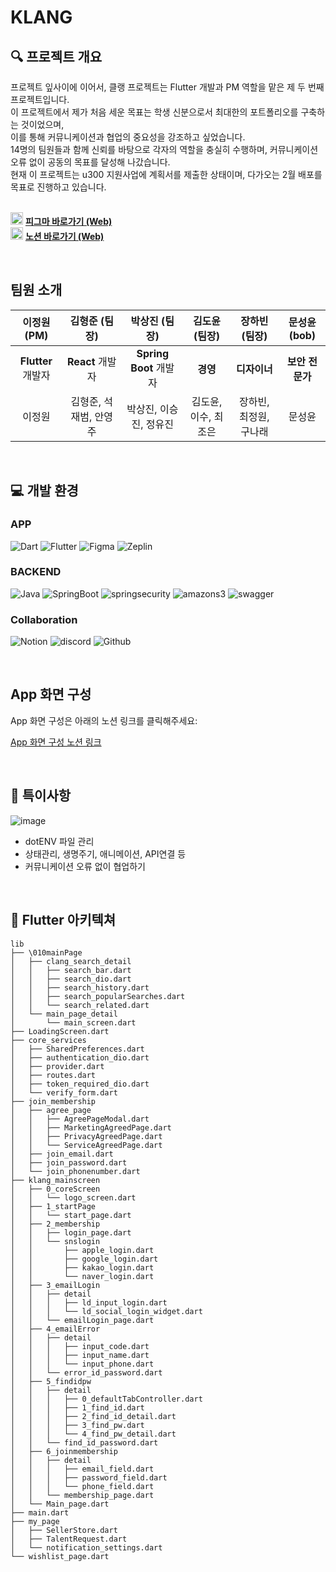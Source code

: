 # KLANG

## 🔍 프로젝트 개요
프로젝트 잎사이에 이어서, 클랭 프로젝트는 Flutter 개발과 PM 역할을 맡은 제 두 번째 프로젝트입니다.<br />이 프로젝트에서 제가 처음 세운 목표는 학생 신분으로서 최대한의 포트폴리오를 구축하는 것이었으며, <br />이를 통해 커뮤니케이션과 협업의 중요성을 강조하고 싶었습니다. <br />14명의 팀원들과 함께 신뢰를 바탕으로 각자의 역할을 충실히 수행하며, 커뮤니케이션 오류 없이 공동의 목표를 달성해 나갔습니다.<br />
현재 이 프로젝트는 u300 지원사업에 계획서를 제출한 상태이며, 다가오는 2월 배포를 목표로 진행하고 있습니다.
<br />
<br />

<img src="https://github.com/location132/IFSAI/assets/132702102/ab4a1dcf-468c-434f-8197-9d32cd519ce2" width="20" alt="Project Image"> <a href="https://www.figma.com/design/FwD55zosIVRHQ8a6LqD5Fk/클랭-%2F-design?node-id=0-1&t=VsBVALbBUHN3kb02-0"><strong>피그마 바로가기 (Web)</strong></a> 
<br />
 <img src="https://github.com/location132/IFSAI/assets/132702102/81fbb182-9ce0-4881-b81c-d3b47c1feeb0" width="20" alt="Project Image"> <a href="https://intriguing-cowl-e9d.notion.site/KLANG-fb9ad7a5dd4b4e419e1f2291684502c5?pvs=4"><strong>노션 바로가기 (Web)</strong></a>


<br />

## 팀원 소개


| 이정원 (PM) | 김형준 (팀장) | 박상진 (팀장) | 김도윤 (팀장) | 장하빈 (팀장) | 문성윤 (bob) | 
| :-: | :-: | :-: | :-: | :-: | :-: | 
| **Flutter** 개발자 | **React** 개발자 | **Spring Boot** 개발자 | **경영** | **디자이너** | **보안 전문가** | 
| 이정원 | 김형준, 석재범, 안영주 | 박상진, 이승진, 정유진 | 김도윤, 이수, 최조은 | 장하빈, 최정원, 구나래 | 문성윤 |


<br />

## 💻 개발 환경

### APP
![Dart](https://img.shields.io/badge/Dart-0175C2.svg?&style=for-the-badge&logo=Dart&logoColor=white)
![Flutter](https://img.shields.io/badge/flutter-02569B.svg?&style=for-the-badge&logo=flutter&logoColor=white)
![Figma](https://img.shields.io/badge/Figma-F24E1E?style=for-the-badge&logo=figma&logoColor=white)
![Zeplin](https://img.shields.io/badge/zeplin-EE6723?style=for-the-badge&logo=openzeppelin&logoColor=white)

### BACKEND
![Java](https://img.shields.io/badge/Java-007396.svg?&style=for-the-badge&logo=Java&logoColor=white)
![SpringBoot](https://img.shields.io/badge/SpringBoot-6DB33F.svg?&style=for-the-badge&logo=springboot&logoColor=white)
![springsecurity](https://img.shields.io/badge/springsecurity-6DB33F.svg?&style=for-the-badge&logo=springsecurity&logoColor=white)
![amazons3](https://img.shields.io/badge/amazons3-569A31.svg?&style=for-the-badge&logo=amazons3&logoColor=white)
![swagger](https://img.shields.io/badge/swagger-85EA2D.svg?&style=for-the-badge&logo=swagger&logoColor=white)

### Collaboration
![Notion](https://img.shields.io/badge/Notion-000000?style=for-the-badge&logo=Notion&logoColor=white)
![discord](https://img.shields.io/badge/discord-5865F2?style=for-the-badge&logo=Discord&logoColor=white)
![Github](https://img.shields.io/badge/Github-181717.svg?&style=for-the-badge&logo=github&logoColor=white)

<br />

## App 화면 구성
App 화면 구성은 아래의 노션 링크를 클릭해주세요:

[App 화면 구성 노션 링크](https://intriguing-cowl-e9d.notion.site/flutter-c919267f80f2483bbf6f6fef4a19b662?pvs=4)


<br />

## 📌 특이사항

![image](https://github.com/location132/KLANG/assets/132702102/9f1abfb4-811c-44f9-a56c-5afa4582bd50)
- dotENV 파일 관리
- 상태관리, 생명주기, 애니메이션, API연결 등
- 커뮤니케이션 오류 없이 협업하기



<br />

## 📁 Flutter 아키텍쳐

```
lib
├── \010mainPage
│   ├── clang_search_detail
│   │   ├── search_bar.dart
│   │   ├── search_dio.dart
│   │   ├── search_history.dart
│   │   ├── search_popularSearches.dart
│   │   └── search_related.dart
│   └── main_page_detail
│       └── main_screen.dart
├── LoadingScreen.dart
├── core_services
│   ├── SharedPreferences.dart
│   ├── authentication_dio.dart
│   ├── provider.dart
│   ├── routes.dart
│   ├── token_required_dio.dart
│   └── verify_form.dart
├── join_membership
│   ├── agree_page
│   │   ├── AgreePageModal.dart
│   │   ├── MarketingAgreedPage.dart
│   │   ├── PrivacyAgreedPage.dart
│   │   └── ServiceAgreedPage.dart
│   ├── join_email.dart
│   ├── join_password.dart
│   └── join_phonenumber.dart
├── klang_mainscreen
│   ├── 0_coreScreen
│   │   └── logo_screen.dart
│   ├── 1_startPage
│   │   └── start_page.dart
│   ├── 2_membership
│   │   ├── login_page.dart
│   │   └── snslogin
│   │       ├── apple_login.dart
│   │       ├── google_login.dart
│   │       ├── kakao_login.dart
│   │       └── naver_login.dart
│   ├── 3_emailLogin
│   │   ├── detail
│   │   │   ├── ld_input_login.dart
│   │   │   └── ld_social_login_widget.dart
│   │   └── emailLogin_page.dart
│   ├── 4_emailError
│   │   ├── detail
│   │   │   ├── input_code.dart
│   │   │   ├── input_name.dart
│   │   │   └── input_phone.dart
│   │   └── error_id_password.dart
│   ├── 5_findidpw
│   │   ├── detail
│   │   │   ├── 0_defaultTabController.dart
│   │   │   ├── 1_find_id.dart
│   │   │   ├── 2_find_id_detail.dart
│   │   │   ├── 3_find_pw.dart
│   │   │   └── 4_find_pw_detail.dart
│   │   └── find_id_password.dart
│   ├── 6_joinmembership
│   │   ├── detail
│   │   │   ├── email_field.dart
│   │   │   ├── password_field.dart
│   │   │   └── phone_field.dart
│   │   └── membership_page.dart
│   └── Main_page.dart
├── main.dart
├── my_page
│   ├── SellerStore.dart
│   ├── TalentRequest.dart
│   └── notification_settings.dart
└── wishlist_page.dart


